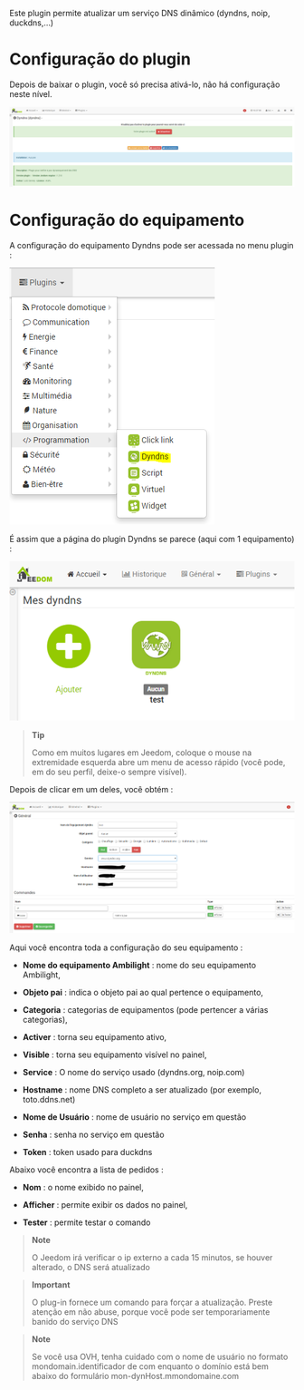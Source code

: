Este plugin permite atualizar um serviço DNS dinâmico
(dyndns, noip, duckdns,…)

Configuração do plugin 
=======================

Depois de baixar o plugin, você só precisa ativá-lo,
não há configuração neste nível.

![dyndns](../images/dyndns.PNG)

Configuração do equipamento 
=============================

A configuração do equipamento Dyndns pode ser acessada no menu
plugin :

![dyndns2](../images/dyndns2.PNG)

É assim que a página do plugin Dyndns se parece (aqui com 1
equipamento) :

![dyndns3](../images/dyndns3.PNG)

> **Tip**
>
> Como em muitos lugares em Jeedom, coloque o mouse na extremidade esquerda
> abre um menu de acesso rápido (você pode, em
> do seu perfil, deixe-o sempre visível).

Depois de clicar em um deles, você obtém :

![dyndns4](../images/dyndns4.PNG)

Aqui você encontra toda a configuração do seu equipamento :

-   **Nome do equipamento Ambilight** : nome do seu equipamento
    Ambilight,

-   **Objeto pai** : indica o objeto pai ao qual pertence
    o equipamento,

-   **Categoria** : categorias de equipamentos (pode pertencer a
    várias categorias),

-   **Activer** : torna seu equipamento ativo,

-   **Visible** : torna seu equipamento visível no painel,

-   **Service** : O nome do serviço usado (dyndns.org, noip.com)

-   **Hostname** : nome DNS completo a ser atualizado (por exemplo, toto.ddns.net)

-   **Nome de Usuário** : nome de usuário no serviço em questão

-   **Senha** : senha no serviço em questão

-   **Token** : token usado para duckdns

Abaixo você encontra a lista de pedidos :

-   **Nom** : o nome exibido no painel,

-   **Afficher** : permite exibir os dados no painel,

-   **Tester** : permite testar o comando

> **Note**
>
> O Jeedom irá verificar o ip externo a cada 15 minutos, se houver
> alterado, o DNS será atualizado

> **Important**
>
> O plug-in fornece um comando para forçar a atualização. Preste atenção em
> não abuse, porque você pode ser temporariamente banido do serviço
> DNS

> **Note**
>
> Se você usa OVH, tenha cuidado com o nome de usuário no formato
> mondomain.identificador de com enquanto o domínio está bem abaixo do
> formulário mon-dynHost.mmondomaine.com
